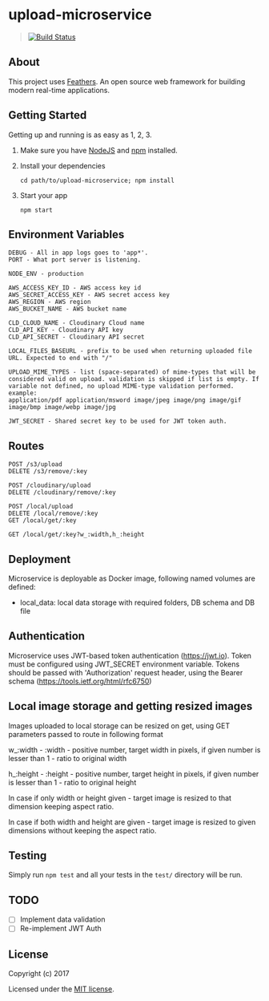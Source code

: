 # upload-microservice

> [![Build Status](https://travis-ci.org/andreychuk/upload-microservice.svg?branch=master)](https://travis-ci.org/andreychuk/upload-microservice)

## About

This project uses [Feathers](http://feathersjs.com). An open source web framework for building modern real-time applications.

## Getting Started

Getting up and running is as easy as 1, 2, 3.

1. Make sure you have [NodeJS](https://nodejs.org/) and [npm](https://www.npmjs.com/) installed.
2. Install your dependencies

    ```
    cd path/to/upload-microservice; npm install
    ```

3. Start your app

    ```
    npm start
    ```

## Environment Variables

    DEBUG - All in app logs goes to 'app*'.
    PORT - What port server is listening.

    NODE_ENV - production

    AWS_ACCESS_KEY_ID - AWS access key id
    AWS_SECRET_ACCESS_KEY - AWS secret access key
    AWS_REGION - AWS region
    AWS_BUCKET_NAME - AWS bucket name

    CLD_CLOUD_NAME - Cloudinary Cloud name
    CLD_API_KEY - Cloudinary API key
    CLD_API_SECRET - Cloudinary API secret

    LOCAL_FILES_BASEURL - prefix to be used when returning uploaded file URL. Expected to end with "/"

    UPLOAD_MIME_TYPES - list (space-separated) of mime-types that will be considered valid on upload. validation is skipped if list is empty. If variable not defined, no upload MIME-type validation performed.
    example:
    application/pdf application/msword image/jpeg image/png image/gif image/bmp image/webp image/jpg

    JWT_SECRET - Shared secret key to be used for JWT token auth.

## Routes

    POST /s3/upload
    DELETE /s3/remove/:key

    POST /cloudinary/upload
    DELETE /cloudinary/remove/:key

    POST /local/upload
    DELETE /local/remove/:key
    GET /local/get/:key

    GET /local/get/:key?w_:width,h_:height

## Deployment
Microservice is deployable as Docker image, following named volumes are defined:
  * local_data: local data storage with required folders, DB schema and DB file


## Authentication
  Microservice uses JWT-based token authentication (https://jwt.io). Token must be configured using JWT_SECRET environment variable. Tokens should be passed with 'Authorization' request header, using the Bearer schema (https://tools.ietf.org/html/rfc6750)

## Local image storage and getting resized images
  Images uploaded to local storage can be resized on get, using GET parameters passed to route in following format

  w_:width - :width - positive number, target width in pixels, if given number is lesser than 1 - ratio to original width

  h_:height - :height - positive number, target height in pixels, if given number is lesser than 1 - ratio to original height

  In case if only width or height given - target image is resized to that dimension keeping aspect ratio.

  In case if both width and height are given - target image is resized to given dimensions without keeping the aspect ratio.

## Testing

Simply run `npm test` and all your tests in the `test/` directory will be run.


## TODO

 - [ ] Implement data validation
 - [ ] Re-implement JWT Auth

## License

Copyright (c) 2017

Licensed under the [MIT license](LICENSE).
